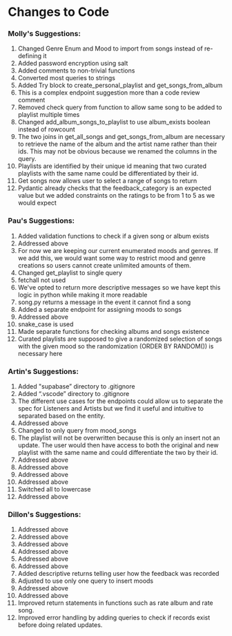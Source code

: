 # Changes to Code
### Molly's Suggestions:
1. Changed Genre Enum and Mood to import from songs instead of re-defining it
2. Added password encryption using salt
3. Added comments to non-trivial functions
4. Converted most queries to strings
5. Added Try block to create_personal_playlist and get_songs_from_album
6. This is a complex endpoint suggestion more than a code review comment
7. Removed check query from function to allow same song to be added to playlist multiple times
8. Changed add_album_songs_to_playlist to use album_exists boolean instead of rowcount
9. The two joins in get_all_songs and get_songs_from_album are necessary to retrieve the name of the album and the artist name rather than their ids. This may not be obvious because we renamed the columns in the query.
10. Playlists are identified by their unique id meaning that two curated playlists with the same name could be differentiated by their id.
11. Get songs now allows user to select a range of songs to return
12. Pydantic already checks that the feedback_category is an expected value but we added constraints on the ratings to be from 1 to 5 as we would expect

### Pau's Suggestions:
1. Added validation functions to check if a given song or album exists
2. Addressed above
3. For now we are keeping our current enumerated moods and genres. If we add this, we would want some way to restrict mood and genre creations so users cannot create unlimited amounts of them.
4. Changed get_playlist to single query
5. fetchall not used
6. We've opted to return more descriptive messages so we have kept this logic in python while making it more readable
7. song.py returns a message in the event it cannot find a song
8. Added a separate endpoint for assigning moods to songs
9. Addressed above
10. snake_case is used
11. Made separate functions for checking albums and songs existence
12. Curated playlists are supposed to give a randomized selection of songs with the given mood so the randomization (ORDER BY RANDOM()) is necessary here

### Artin's Suggestions:
1. Added "supabase” directory to .gitignore
2. Added “.vscode” directory to .gitignore
3. The different use cases for the endpoints could allow us to separate the spec for Listeners and Artists but we find it useful and intuitive to separated based on the entity.
4. Addressed above
5. Changed to only query from mood_songs
6. The playlist will not be overwritten because this is only an insert not an update. The user would then have access to both the original and new playlist with the same name and could differentiate the two by their id.
7. Addressed above
8. Addressed above
9. Addressed above
10. Addressed above
11. Switched all to lowercase
12. Addressed above

### Dillon's Suggestions:
1. Addressed above
2. Addressed above
3. Addressed above
4. Addressed above
5. Addressed above
6. Addressed above
7. Added descriptive returns telling user how the feedback was recorded
8. Adjusted to use only one query to insert moods
9. Addressed above
10. Addressed above
11. Improved return statements in functions such as rate album and rate song.
12. Improved error handling by adding queries to check if records exist before doing related updates.
